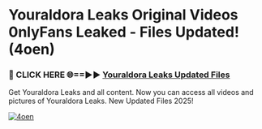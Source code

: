 # Youraldora Leaks Original Videos 0nlyFans Leaked - Files Updated! (4oen)

<h3>🔴 CLICK HERE 🌐==►► <a href="https://best4dudes.click/HH4t6V" rel="nofollow">Youraldora Leaks Updated Files</a></h3>

Get Youraldora Leaks and all content. Now you can access all videos and pictures of Youraldora Leaks. New Updated Files 2025!

[![4oen](https://github.com/user-attachments/assets/8c521d6e-e6e3-4a75-9320-d58ab9d79d5b)](https://best4dudes.click/HH4t6V)

